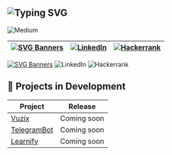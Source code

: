 ## ![Typing SVG](https://readme-typing-svg.demolab.com?font=Fira+Code&pause=400&color=ffffff&background=00000000&width=450&lines=Hi,+I'm+a+Developer;Hi,+I'm+an+Entrepreneur;Hi,+I'm+an+Innovator)

![Medium](https://img.shields.io/badge/Medium-12100E?style=for-the-badge&logo=medium&logoColor=white)

| [![SVG Banners](https://svg-banners.vercel.app/api?type=luminance&text1=DavidMBK%20✦&width=800&height=400)](https://github.com/Akshay090/svg-banners) | [![LinkedIn](https://img.shields.io/badge/linkedin-%230077B5.svg?style=for-the-badge&logo=linkedin&logoColor=white)](https://www.linkedin.com/in/tuo-username) | [![Hackerrank](https://img.shields.io/badge/-Hackerrank-2EC866?style=for-the-badge&logo=HackerRank&logoColor=white)](https://www.hackerrank.com/tuo-username) |
|---|---|---|


[![SVG Banners](https://svg-banners.vercel.app/api?type=luminance&text1=DavidMBK%20✦&width=800&height=400)](https://github.com/Akshay090/svg-banners)
![LinkedIn](https://img.shields.io/badge/linkedin-%230077B5.svg?style=for-the-badge&logo=linkedin&logoColor=white)
![Hackerrank](https://img.shields.io/badge/-Hackerrank-2EC866?style=for-the-badge&logo=HackerRank&logoColor=white)

## 🚀 Projects in Development

| Project              | Release      |
|----------------------|--------------|
| [Vuzix](https://github.com/DavidMBK)        | Coming soon  |
| [TelegramBot](https://github.com/DavidMBK)   | Coming soon  |
| [Learnify](https://github.com/DavidMBK)     | Coming soon  |
